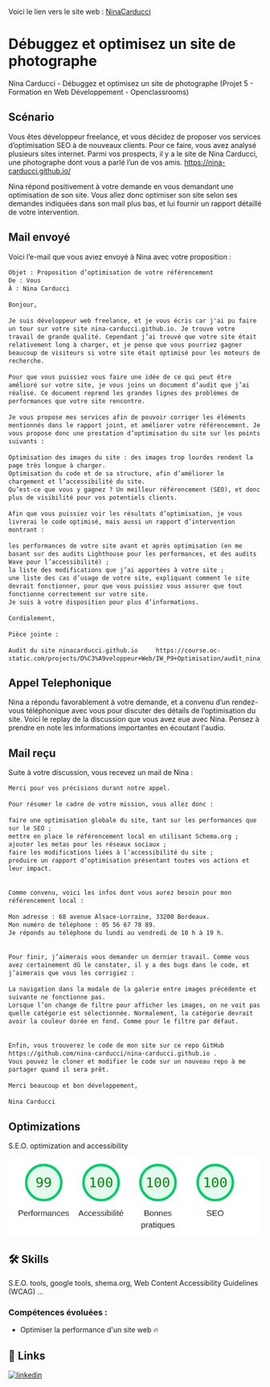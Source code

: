 
  Voici le lien vers le site web : [NinaCarducci](https://creacress.github.io/NinaCarducci/)
</p>

# Débuggez et optimisez un site de photographe

Nina Carducci - Débuggez et optimisez un site de photographe
(Projet 5 - Formation en Web Développement - Openclassrooms)

## Scénario

Vous êtes développeur freelance, et vous décidez de proposer vos services d’optimisation SEO à de nouveaux clients. Pour ce faire, vous avez analysé plusieurs sites internet. Parmi vos prospects, il y a le site de Nina Carducci, une photographe dont vous a parlé l’un de vos amis. https://nina-carducci.github.io/

Nina répond positivement à votre demande en vous demandant une optimisation de son site. Vous allez donc optimiser son site selon ses demandes indiquées dans son mail plus bas, et lui fournir un rapport détaillé de votre intervention.

## Mail envoyé

Voici l’e-mail que vous aviez envoyé à Nina avec votre proposition :

    Objet : Proposition d’optimisation de votre référencement
    De : Vous
    À : Nina Carducci

    Bonjour,

    Je suis développeur web freelance, et je vous écris car j'ai pu faire un tour sur votre site nina-carducci.github.io. Je trouve votre travail de grande qualité. Cependant j’ai trouvé que votre site était relativement long à charger, et je pense que vous pourriez gagner beaucoup de visiteurs si votre site était optimisé pour les moteurs de recherche.

    Pour que vous puissiez vous faire une idée de ce qui peut être amélioré sur votre site, je vous joins un document d’audit que j’ai réalisé. Ce document reprend les grandes lignes des problèmes de performances que votre site rencontre.

    Je vous propose mes services afin de pouvoir corriger les éléments mentionnés dans le rapport joint, et améliorer votre référencement. Je vous propose donc une prestation d’optimisation du site sur les points suivants :

    Optimisation des images du site : des images trop lourdes rendent la page très longue à charger.
    Optimisation du code et de sa structure, afin d’améliorer le chargement et l’accessibilité du site.
    Qu’est-ce que vous y gagnez ? Un meilleur référencement (SEO), et donc plus de visibilité pour vos potentiels clients.

    Afin que vous puissiez voir les résultats d’optimisation, je vous livrerai le code optimisé, mais aussi un rapport d’intervention montrant :

    les performances de votre site avant et après optimisation (en me basant sur des audits Lighthouse pour les performances, et des audits Wave pour l’accessibilité) ;
    la liste des modifications que j’ai apportées à votre site ;
    une liste des cas d’usage de votre site, expliquant comment le site devrait fonctionner, pour que vous puissiez vous assurer que tout fonctionne correctement sur votre site.
    Je suis à votre disposition pour plus d’informations.

    Cordialement,

    Pièce jointe :

    Audit du site ninacarducci.github.io     https://course.oc-static.com/projects/D%C3%A9veloppeur+Web/IW_P9+Optimisation/audit_nina_carducci.pdf

## Appel Telephonique

Nina a répondu favorablement à votre demande, et a convenu d’un rendez-vous téléphonique avec vous pour discuter des détails de l’optimisation du site. Voici le replay de la discussion que vous avez eue avec Nina. Pensez à prendre en note les informations importantes en écoutant l'audio.

## Mail reçu

Suite à votre discussion, vous recevez un mail de Nina :

    Merci pour vos précisions durant notre appel.

    Pour résumer le cadre de votre mission, vous allez donc :

    faire une optimisation globale du site, tant sur les performances que sur le SEO ;
    mettre en place le référencement local en utilisant Schema.org ;
    ajouter les metas pour les réseaux sociaux ;
    faire les modifications liées à l’accessibilité du site ;
    produire un rapport d’optimisation présentant toutes vos actions et leur impact.


    Comme convenu, voici les infos dont vous aurez besoin pour mon référencement local :

    Mon adresse : 68 avenue Alsace-Lorraine, 33200 Bordeaux.
    Mon numéro de téléphone : 05 56 67 78 89.
    Je réponds au téléphone du lundi au vendredi de 10 h à 19 h.


    Pour finir, j’aimerais vous demander un dernier travail. Comme vous avez certainement dû le constater, il y a des bugs dans le code, et j’aimerais que vous les corrigiez :

    La navigation dans la modale de la galerie entre images précédente et suivante ne fonctionne pas.
    Lorsque l’on change de filtre pour afficher les images, on ne voit pas quelle catégorie est sélectionnée. Normalement, la catégorie devrait avoir la couleur dorée en fond. Comme pour le filtre par défaut.


    Enfin, vous trouverez le code de mon site sur ce repo GitHub https://github.com/nina-carducci/nina-carducci.github.io .
    Vous pouvez le cloner et modifier le code sur un nouveau repo à me partager quand il sera prêt.

    Merci beaucoup et bon développement,

    Nina Carducci

## Optimizations

S.E.O. optimization and accessibility

<p align="center">
  <img src="seo img.png">
</p>

## 🛠 Skills

S.E.O. tools, google tools, shema.org, Web Content Accessibility Guidelines (WCAG) ...

### Compétences évoluées :

+ Optimiser la performance d'un site web 🔥

## 🔗 Links

[![linkedin](https://img.shields.io/badge/linkedin-0A66C2?style=for-the-badge&logo=linkedin&logoColor=white)](https://www.linkedin.com/in/alexis-cresson/)
